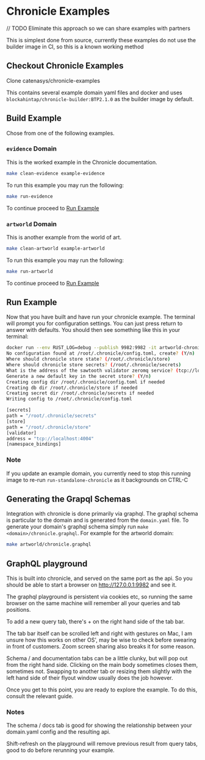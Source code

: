 # Chronicle Examples

// TODO Eliminate this approach so we can share examples with partners

This is simplest done from source, currently these examples do not use the
builder image in CI, so this is a known working method

## Checkout Chronicle Examples

Clone catenasys/chronicle-examples

This contains several example domain yaml files and docker and uses
`blockahintap/chronicle-builder:BTP2.1.0` as the builder image by default.

## Build Example

Chose from one of the following examples.

### `evidence` Domain

This is the worked example in the Chronicle documentation.

```bash
make clean-evidence example-evidence
```

To run this example you may run the following:

```bash
make run-evidence
```

To continue proceed to [Run Example](#run-example)

### `artworld` Domain

This is another example from the world of art.

```bash
make clean-artworld example-artworld
```

To run this example you may run the following:

```bash
make run-artworld
```

To continue proceed to [Run Example](#run-example)

## Run Example

Now that you have built and have run your chronicle example. The terminal will
prompt you for configuration settings. You can just press return to answer with
defaults. You should then see something like this in your terminal:

```bash
docker run --env RUST_LOG=debug --publish 9982:9982 -it artworld-chronicle-inmem:local bash -c 'chronicle --console-logging pretty serve-graphql --interface 0.0.0.0:9982 --open'
No configuration found at /root/.chronicle/config.toml, create? (Y/n)
Where should chronicle store state? (/root/.chronicle/store)
Where should chronicle store secrets? (/root/.chronicle/secrets)
What is the address of the sawtooth validator zeromq service? (tcp://localhost:4004)
Generate a new default key in the secret store? (Y/n)
Creating config dir /root/.chronicle/config.toml if needed
Creating db dir /root/.chronicle/store if needed
Creating secret dir /root/.chronicle/secrets if needed
Writing config to /root/.chronicle/config.toml

[secrets]
path = "/root/.chronicle/secrets"
[store]
path = "/root/.chronicle/store"
[validator]
address = "tcp://localhost:4004"
[namespace_bindings]
```

### Note

If you update an example domain, you currently need to stop this running
image to re-run `run-standalone-chronicle` as it backgrounds on CTRL-C

## Generating the Grapql Schemas

Integration with chronicle is done primarily via graphql. The graphql schema is
particular to the domain and is generated from the `domain.yaml` file. To
generate your domain's graphql schema simply run
`make <domain>/chronicle.graphql`.  For example for the artworld domain:

```bash
make artworld/chronicle.graphql
```

## GraphQL playground

This is built into chronicle, and served on the same port as the api. So you
should be able to start a browser on <http://127.0.0.1:9982> and see it.

The graphql playground is persistent via cookies etc, so running the same
browser on the same machine will remember all your queries and tab positions.

To add a new query tab, there's + on the right hand side of the tab bar.

The tab bar itself can be scrolled left and right with gestures on Mac, I am
unsure how this works on other OS', may be wise to check before swearing in
front of customers. Zoom screen sharing also breaks it for some reason.

Schema / and documentation tabs can be a little clunky, but will pop out from
the right hand side. Clicking on the main body sometimes closes them, sometimes
not. Swapping to another tab or resizing them slightly with the left hand side
of their flyout window usually does the job however.

Once you get to this point, you are ready to explore the example. To do this,
consult the relevant guide.

### Notes

The schema / docs tab is good for showing the relationship between
your domain.yaml config and the resulting api.

Shift-refresh on the playground will remove previous result from query tabs,
good to do before rerunning your example.
